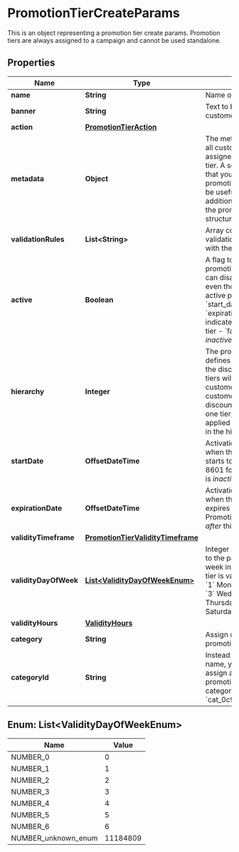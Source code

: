 

# PromotionTierCreateParams

This is an object representing a promotion tier create params. Promotion tiers are always assigned to a campaign and cannot be used standalone.

## Properties

| Name | Type | Description | Notes |
|------------ | ------------- | ------------- | -------------|
|**name** | **String** | Name of the promotion tier. |  |
|**banner** | **String** | Text to be displayed to your customers on your website. |  [optional] |
|**action** | [**PromotionTierAction**](PromotionTierAction.md) |  |  [optional] |
|**metadata** | **Object** | The metadata object stores all custom attributes assigned to the promotion tier. A set of key/value pairs that you can attach to a promotion tier object. It can be useful for storing additional information about the promotion tier in a structured format. |  [optional] |
|**validationRules** | **List&lt;String&gt;** | Array containing the ID of the validation rule associated with the promotion tier. |  [optional] |
|**active** | **Boolean** | A flag to toggle the promotion tier on or off. You can disable a promotion tier even though it&#39;s within the active period defined by the &#x60;start_date&#x60; and &#x60;expiration_date&#x60;.    - &#x60;true&#x60; indicates an *active* promotion tier - &#x60;false&#x60; indicates an *inactive* promotion tier |  [optional] |
|**hierarchy** | **Integer** | The promotions hierarchy defines the order in which the discounts from different tiers will be applied to a customer&#39;s order. If a customer qualifies for discounts from more than one tier, discounts will be applied in the order defined in the hierarchy. |  [optional] |
|**startDate** | **OffsetDateTime** | Activation timestamp defines when the promotion tier starts to be active in ISO 8601 format. Promotion tier is *inactive before* this date.  |  [optional] |
|**expirationDate** | **OffsetDateTime** | Activation timestamp defines when the promotion tier expires in ISO 8601 format. Promotion tier is *inactive after* this date.  |  [optional] |
|**validityTimeframe** | [**PromotionTierValidityTimeframe**](PromotionTierValidityTimeframe.md) |  |  [optional] |
|**validityDayOfWeek** | [**List&lt;ValidityDayOfWeekEnum&gt;**](#List&lt;ValidityDayOfWeekEnum&gt;) | Integer array corresponding to the particular days of the week in which the promotion tier is valid.  - &#x60;0&#x60; Sunday - &#x60;1&#x60; Monday - &#x60;2&#x60; Tuesday - &#x60;3&#x60; Wednesday - &#x60;4&#x60; Thursday - &#x60;5&#x60; Friday - &#x60;6&#x60; Saturday |  [optional] |
|**validityHours** | [**ValidityHours**](ValidityHours.md) |  |  [optional] |
|**category** | **String** | Assign category to the promotion tier. |  [optional] |
|**categoryId** | **String** | Instead of using the category name, you can alternatively assign a new category to a promotion tier using a unique category ID, i.e. &#x60;cat_0c9da30e7116ba6bba&#x60;. |  [optional] |



## Enum: List&lt;ValidityDayOfWeekEnum&gt;

| Name | Value |
|---- | -----|
| NUMBER_0 | 0 |
| NUMBER_1 | 1 |
| NUMBER_2 | 2 |
| NUMBER_3 | 3 |
| NUMBER_4 | 4 |
| NUMBER_5 | 5 |
| NUMBER_6 | 6 |
| NUMBER_unknown_enum | 11184809 |



